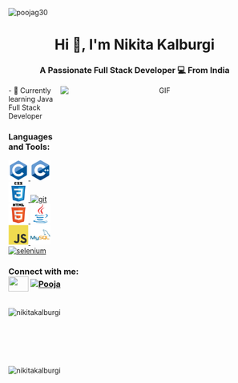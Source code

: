 <p align="center">
  <p align="left"> <img src="https://komarev.com/ghpvc/?username=poojag30&label=Profile%20views&color=0e75b6&style=flat" alt="poojag30" /> </p>
<h1 align="center">Hi 👋, I'm Nikita Kalburgi</h1>
<h3 align="center">A Passionate <b>Full Stack Developer  💻 </b> From India</h3>
  <p align="center">
  <img align="right" height="300" width="400" alt="GIF" src="https://media.giphy.com/media/rsUGLKwgSvSxmq1VrZ/giphy.gif">
</p>
- 🌱 Currently learning Java Full Stack Developer
<br>

<h3 align="left">Languages and Tools:</h3>
<p align="left"> <a href="https://www.cprogramming.com/" target="_blank" rel="noreferrer"> <img src="https://raw.githubusercontent.com/devicons/devicon/master/icons/c/c-original.svg" alt="c" width="40" height="40"/> </a> <a href="https://www.w3schools.com/cpp/" target="_blank" rel="noreferrer"> <img src="https://raw.githubusercontent.com/devicons/devicon/master/icons/cplusplus/cplusplus-original.svg" alt="cplusplus" width="40" height="40"/> </a> <a href="https://www.w3schools.com/css/" target="_blank" rel="noreferrer"> <img src="https://raw.githubusercontent.com/devicons/devicon/master/icons/css3/css3-original-wordmark.svg" alt="css3" width="40" height="40"/> </a> <a href="https://git-scm.com/" target="_blank" rel="noreferrer"> <img src="https://www.vectorlogo.zone/logos/git-scm/git-scm-icon.svg" alt="git" width="40" height="40"/> </a> <a href="https://www.w3.org/html/" target="_blank" rel="noreferrer"> <img src="https://raw.githubusercontent.com/devicons/devicon/master/icons/html5/html5-original-wordmark.svg" alt="html5" width="40" height="40"/> </a> <a href="https://www.java.com" target="_blank" rel="noreferrer"> <img src="https://raw.githubusercontent.com/devicons/devicon/master/icons/java/java-original.svg" alt="java" width="40" height="40"/> </a> <a href="https://developer.mozilla.org/en-US/docs/Web/JavaScript" target="_blank" rel="noreferrer"> <img src="https://raw.githubusercontent.com/devicons/devicon/master/icons/javascript/javascript-original.svg" alt="javascript" width="40" height="40"/> </a> <a href="https://www.mysql.com/" target="_blank" rel="noreferrer"> <img src="https://raw.githubusercontent.com/devicons/devicon/master/icons/mysql/mysql-original-wordmark.svg" alt="mysql" width="40" height="40"/> </a> <a href="https://www.selenium.dev" target="_blank" rel="noreferrer"> <img src="https://raw.githubusercontent.com/detain/svg-logos/780f25886640cef088af994181646db2f6b1a3f8/svg/selenium-logo.svg" alt="selenium" width="40" height="40"/> </a> </p>
<h3 align="left">Connect with me:  <br>
<a href = "mailto: nikitakalburgi302@gmail.com"><img align="center" src="https://simpleicons.org/icons/gmail.svg" height="30" width="40" /></a>
<a href="https://www.linkedin.com/in/nikita-kalburgi/" target="blank"><img align="center" src="https://cdn.jsdelivr.net/npm/simple-icons@3.0.1/icons/linkedin.svg" alt="Pooja" height="30" width="40" /></a> 
</h3>
<br>
<img align="left" src="https://github-readme-stats.vercel.app/api/top-langs?username=nikitakalburgi&show_icons=true&locale=en&layout=compact" alt="nikitakalburgi" /></p>
<br>
<br>
<br>
<br>
<br>
<br>
<img align="left" src="https://github-readme-streak-stats.herokuapp.com/?user=nikitakalburgi&" alt="nikitakalburgi" />
